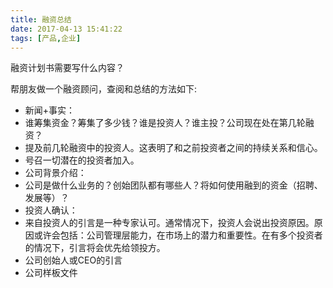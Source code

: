 ```yaml
---
title: 融资总结
date: 2017-04-13 15:41:22
tags: [产品,企业]
---
```

融资计划书需要写什么内容？
<!-- more -->
帮朋友做一个融资顾问，查阅和总结的方法如下:

* 新闻+事实：
* 谁筹集资金？筹集了多少钱？谁是投资人？谁主投？公司现在处在第几轮融资？
* 提及前几轮融资中的投资人。这表明了和之前投资者之间的持续关系和信心。
* 号召一切潜在的投资者加入。
* 公司背景介绍：
* 公司是做什么业务的？创始团队都有哪些人？将如何使用融到的资金（招聘、发展等）？
* 投资人确认：
* 来自投资人的引言是一种专家认可。通常情况下，投资人会说出投资原因。原因或许会包括：公司管理层能力，在市场上的潜力和重要性。在有多个投资者的情况下，引言将会优先给领投方。
* 公司创始人或CEO的引言
* 公司样板文件
